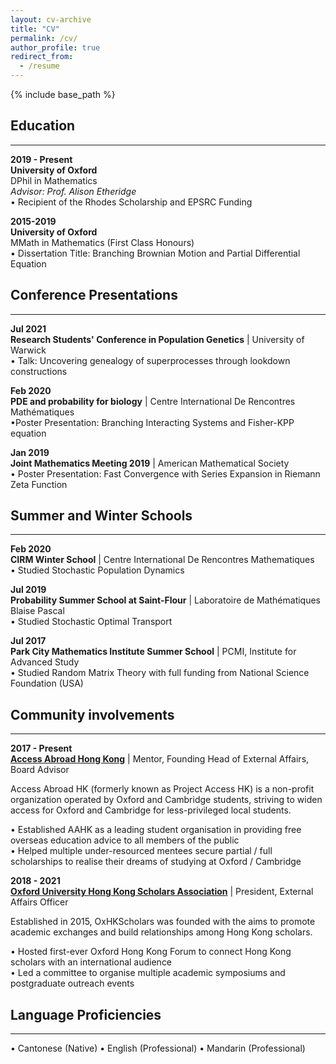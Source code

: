 ```yaml
---
layout: cv-archive
title: "CV"
permalink: /cv/
author_profile: true
redirect_from:
  - /resume
---
```


<style>
a.uline {text-decoration:underline;}
</style>

{% include base_path %}

<!-- <a href="../files/cv.pdf" class="uline">Click here for a full pdf copy of my CV</a> -->

## Education
---
**2019 - Present**<br>
**University of Oxford**<br>
DPhil in Mathematics <br>
*Advisor: Prof. Alison Etheridge* <br>
•	Recipient of the Rhodes Scholarship and EPSRC Funding <br>


**2015-2019**<br>
**University of Oxford**<br>
MMath in Mathematics (First Class Honours)<br>
•	Dissertation Title: Branching Brownian Motion and Partial Differential Equation <br>

## Conference Presentations
---

**Jul 2021** <br>
**Research Students' Conference in Population Genetics** | University of Warwick  <br>
•	Talk: Uncovering genealogy of superprocesses through lookdown constructions 

**Feb 2020** <br>
**PDE and probability for biology** | Centre International De Rencontres Mathématiques<br>
•Poster Presentation: Branching Interacting Systems and Fisher-KPP equation<br>

**Jan 2019** <br>
**Joint Mathematics Meeting 2019** | American Mathematical Society <br>
•  Poster Presentation: Fast Convergence with Series Expansion in Riemann Zeta Function<br>

## Summer and Winter Schools
---
**Feb 2020** <br>
**CIRM Winter School** | Centre International De Rencontres Mathematiques<br>
•  Studied Stochastic Population Dynamics<br>

**Jul 2019** <br>
**Probability Summer School at Saint-Flour** |  Laboratoire de Mathématiques Blaise Pascal  <br>
•  Studied Stochastic Optimal Transport<br>

**Jul 2017** <br>
**Park City Mathematics Institute Summer School** | PCMI, Institute for Advanced Study <br>
•  Studied Random Matrix Theory with full funding from National Science Foundation (USA)<br>

## Community involvements
---

**2017 - Present** <br>
**[Access Abroad Hong Kong](https://www.accessabroadhk.org/)** | Mentor, Founding Head of External Affairs, Board Advisor <br>

Access Abroad HK (formerly known as Project Access HK) is a non-profit organization operated by Oxford and Cambridge students, striving to widen access for Oxford and Cambridge for less-privileged local students. <br>

•	Established AAHK as a leading student organisation in providing free overseas education advice to all members of the public <br>
•	Helped multiple under-resourced mentees secure partial / full scholarships to realise their dreams of studying at Oxford / Cambridge <br>
 

**2018 - 2021** <br>
**[Oxford University Hong Kong Scholars Association](https://oxhkscholars.web.ox.ac.uk/#/)** | President, External Affairs Officer <br>

Established in 2015, OxHKScholars was founded with the aims to promote academic exchanges and build relationships among Hong Kong scholars. 

•	Hosted first-ever Oxford Hong Kong Forum to connect Hong Kong scholars with an international audience <br>
•	Led a committee to organise multiple academic symposiums and postgraduate outreach events<br>




## Language Proficiencies 
---
• Cantonese (Native) • English (Professional)    • Mandarin (Professional)    

